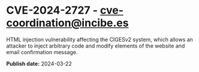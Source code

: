 # CVE-2024-2727 - cve-coordination@incibe.es

HTML injection vulnerability affecting the CIGESv2 system, which allows an attacker to inject arbitrary code and modify elements of the website and email confirmation message.

**Publish date:** 2024-03-22
